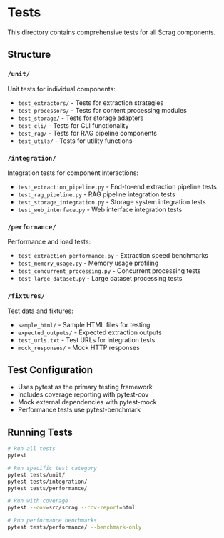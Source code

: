 # Tests

This directory contains comprehensive tests for all Scrag components.

## Structure

### `/unit/`
Unit tests for individual components:
- `test_extractors/` - Tests for extraction strategies
- `test_processors/` - Tests for content processing modules
- `test_storage/` - Tests for storage adapters
- `test_cli/` - Tests for CLI functionality
- `test_rag/` - Tests for RAG pipeline components
- `test_utils/` - Tests for utility functions

### `/integration/`
Integration tests for component interactions:
- `test_extraction_pipeline.py` - End-to-end extraction pipeline tests
- `test_rag_pipeline.py` - RAG pipeline integration tests
- `test_storage_integration.py` - Storage system integration tests
- `test_web_interface.py` - Web interface integration tests

### `/performance/`
Performance and load tests:
- `test_extraction_performance.py` - Extraction speed benchmarks
- `test_memory_usage.py` - Memory usage profiling
- `test_concurrent_processing.py` - Concurrent processing tests
- `test_large_dataset.py` - Large dataset processing tests

### `/fixtures/`
Test data and fixtures:
- `sample_html/` - Sample HTML files for testing
- `expected_outputs/` - Expected extraction outputs
- `test_urls.txt` - Test URLs for integration tests
- `mock_responses/` - Mock HTTP responses

## Test Configuration

- Uses pytest as the primary testing framework
- Includes coverage reporting with pytest-cov
- Mock external dependencies with pytest-mock
- Performance tests use pytest-benchmark

## Running Tests

```bash
# Run all tests
pytest

# Run specific test category
pytest tests/unit/
pytest tests/integration/
pytest tests/performance/

# Run with coverage
pytest --cov=src/scrag --cov-report=html

# Run performance benchmarks
pytest tests/performance/ --benchmark-only
```